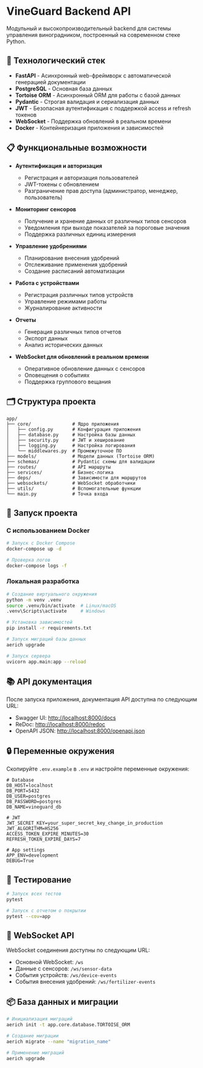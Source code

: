 # VineGuard Backend API

Модульный и высокопроизводительный backend для системы управления виноградником, построенный на современном стеке Python.

## 🧰 Технологический стек

- **FastAPI** - Асинхронный web-фреймворк с автоматической генерацией документации
- **PostgreSQL** - Основная база данных
- **Tortoise ORM** - Асинхронный ORM для работы с базой данных
- **Pydantic** - Строгая валидация и сериализация данных
- **JWT** - Безопасная аутентификация с поддержкой access и refresh токенов
- **WebSocket** - Поддержка обновлений в реальном времени
- **Docker** - Контейнеризация приложения и зависимостей

## 📋 Функциональные возможности

- **Аутентификация и авторизация**
  - Регистрация и авторизация пользователей
  - JWT-токены с обновлением
  - Разграничение прав доступа (администратор, менеджер, пользователь)

- **Мониторинг сенсоров**
  - Получение и хранение данных от различных типов сенсоров
  - Уведомления при выходе показателей за пороговые значения
  - Поддержка различных единиц измерения

- **Управление удобрениями**
  - Планирование внесения удобрений
  - Отслеживание применения удобрений
  - Создание расписаний автоматизации

- **Работа с устройствами**
  - Регистрация различных типов устройств
  - Управление режимами работы
  - Журналирование активности

- **Отчеты**
  - Генерация различных типов отчетов
  - Экспорт данных
  - Анализ исторических данных

- **WebSocket для обновлений в реальном времени**
  - Оперативное обновление данных с сенсоров
  - Оповещения о событиях
  - Поддержка группового вещания

## 🗂️ Структура проекта

```
app/
├── core/               # Ядро приложения
│   ├── config.py       # Конфигурация приложения
│   ├── database.py     # Настройка базы данных
│   ├── security.py     # JWT и хеширование
│   ├── logging.py      # Настройка логирования
│   └── middlewares.py  # Промежуточное ПО
├── models/             # Модели данных (Tortoise ORM)
├── schemas/            # Pydantic схемы для валидации
├── routes/             # API маршруты
├── services/           # Бизнес-логика
├── deps/               # Зависимости для маршрутов
├── websockets/         # WebSocket обработчики
├── utils/              # Вспомогательные функции
└── main.py             # Точка входа
```

## 🚀 Запуск проекта

### С использованием Docker

```bash
# Запуск с Docker Compose
docker-compose up -d

# Проверка логов
docker-compose logs -f
```

### Локальная разработка

```bash
# Создание виртуального окружения
python -m venv .venv
source .venv/bin/activate  # Linux/macOS
.venv\Scripts\activate     # Windows

# Установка зависимостей
pip install -r requirements.txt

# Запуск миграций базы данных
aerich upgrade

# Запуск сервера
uvicorn app.main:app --reload
```

## 📚 API документация

После запуска приложения, документация API доступна по следующим URL:

- Swagger UI: [http://localhost:8000/docs](http://localhost:8000/docs)
- ReDoc: [http://localhost:8000/redoc](http://localhost:8000/redoc)
- OpenAPI JSON: [http://localhost:8000/openapi.json](http://localhost:8000/openapi.json)

## 🔒 Переменные окружения

Скопируйте `.env.example` в `.env` и настройте переменные окружения:

```
# Database
DB_HOST=localhost
DB_PORT=5432
DB_USER=postgres
DB_PASSWORD=postgres
DB_NAME=vineguard_db

# JWT
JWT_SECRET_KEY=your_super_secret_key_change_in_production
JWT_ALGORITHM=HS256
ACCESS_TOKEN_EXPIRE_MINUTES=30
REFRESH_TOKEN_EXPIRE_DAYS=7

# App settings
APP_ENV=development
DEBUG=True
```

## 🧪 Тестирование

```bash
# Запуск всех тестов
pytest

# Запуск с отчетом о покрытии
pytest --cov=app
```

## 🔄 WebSocket API

WebSocket соединения доступны по следующим URL:

- Основной WebSocket: `/ws`
- Данные с сенсоров: `/ws/sensor-data`
- События устройств: `/ws/device-events`
- События внесения удобрений: `/ws/fertilizer-events`

## 📦 База данных и миграции

```bash
# Инициализация миграций
aerich init -t app.core.database.TORTOISE_ORM

# Создание миграции
aerich migrate --name "migration_name"

# Применение миграций
aerich upgrade
``` 
